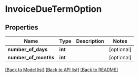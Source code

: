 # InvoiceDueTermOption

## Properties
Name | Type | Description | Notes
------------ | ------------- | ------------- | -------------
**number_of_days** | **int** |  | [optional] 
**number_of_months** | **int** |  | [optional] 

[[Back to Model list]](../README.md#documentation-for-models) [[Back to API list]](../README.md#documentation-for-api-endpoints) [[Back to README]](../README.md)


